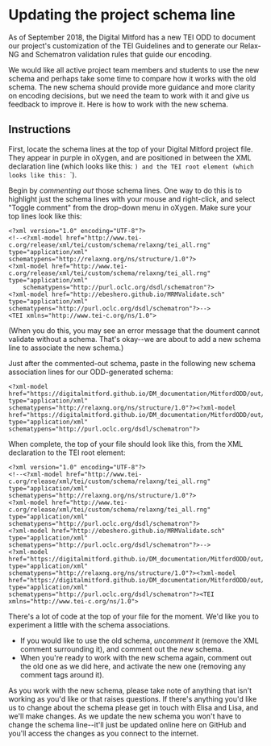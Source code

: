 # Updating the project schema line

As of September 2018, the Digital Mitford has a new TEI ODD to document our project's customization of the TEI Guidelines and to generate our Relax-NG and Schematron validation rules that guide our encoding. 

We would like all active project team members and students to use the new schema and perhaps take some time to compare how it works with the old schema. The new schema should provide more guidance and more clarity on encoding decisions, but we need the team to work with it and give us feedback to improve it. Here is how to work with the new schema.

## Instructions 

First, locate the schema lines at the top of your Digital Mitford project file. They appear in purple in oXygen, and are positioned in between the XML declaration line (which looks like this: <?xml version="1.0" encoding="UTF-8"?>`) and the TEI root element (which looks like this: `<TEI xmlns="http://www.tei-c.org/ns/1.0">`).

Begin by *commenting out* those schema lines. One way to do this is to highlight just the schema lines with your mouse and right-click, and select "Toggle comment" from the drop-down menu in oXygen. Make sure your top lines look like this: 

```
<?xml version="1.0" encoding="UTF-8"?>
<!--<?xml-model href="http://www.tei-c.org/release/xml/tei/custom/schema/relaxng/tei_all.rng" type="application/xml" schematypens="http://relaxng.org/ns/structure/1.0"?>
<?xml-model href="http://www.tei-c.org/release/xml/tei/custom/schema/relaxng/tei_all.rng" type="application/xml"
	schematypens="http://purl.oclc.org/dsdl/schematron"?>
<?xml-model href="http://ebeshero.github.io/MRMValidate.sch" 
type="application/xml" schematypens="http://purl.oclc.org/dsdl/schematron"?>-->
<TEI xmlns="http://www.tei-c.org/ns/1.0">

```

(When you do this, you may see an error message that the doument cannot validate without a schema. That's okay--we are about to add a new schema line to associate the new schema.)

Just after the commented-out schema, paste in the following new schema association lines for our ODD-generated schema:

```
<?xml-model href="https://digitalmitford.github.io/DM_documentation/MitfordODD/out/mitfordODD.rng" type="application/xml" schematypens="http://relaxng.org/ns/structure/1.0"?><?xml-model href="https://digitalmitford.github.io/DM_documentation/MitfordODD/out/mitfordODD.rng" type="application/xml" schematypens="http://purl.oclc.org/dsdl/schematron"?>
```

When complete, the top of your file should look like this, from the XML declaration to the TEI root element:

```
<?xml version="1.0" encoding="UTF-8"?>
<!--<?xml-model href="http://www.tei-c.org/release/xml/tei/custom/schema/relaxng/tei_all.rng" type="application/xml" schematypens="http://relaxng.org/ns/structure/1.0"?>
<?xml-model href="http://www.tei-c.org/release/xml/tei/custom/schema/relaxng/tei_all.rng" type="application/xml"	schematypens="http://purl.oclc.org/dsdl/schematron"?>
<?xml-model href="http://ebeshero.github.io/MRMValidate.sch" type="application/xml" schematypens="http://purl.oclc.org/dsdl/schematron"?>-->
<?xml-model href="https://digitalmitford.github.io/DM_documentation/MitfordODD/out/mitfordODD.rng" type="application/xml" schematypens="http://relaxng.org/ns/structure/1.0"?><?xml-model href="https://digitalmitford.github.io/DM_documentation/MitfordODD/out/mitfordODD.rng" type="application/xml" schematypens="http://purl.oclc.org/dsdl/schematron"?><TEI xmlns="http://www.tei-c.org/ns/1.0">
```

There's a lot of code at the top of your file for the moment. We'd like you to experiment a little with the schema associations. 
* If you would like to use the old schema, *uncomment* it (remove the XML comment surrounding it), and comment out the *new* schema. 
* When you're ready to work with the new schema again, comment out the old one as we did here, and activate the new one (removing any comment tags around it).

As you work with the new schema, please take note of anything that isn't working as you'd like or that raises questions. If there's anything you'd like us to change about the schema please get in touch with Elisa and Lisa, and we'll make changes. As we update the new schema you won't have to change the schema line--it'll just be updated online here on GitHub and you'll access the changes as you connect to the internet. 
